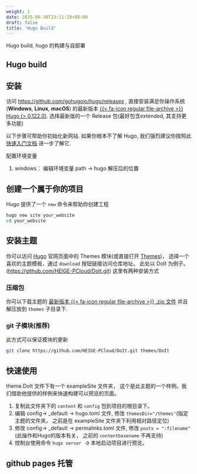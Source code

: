 ```yaml
---
weight: 1
date: 2025-06-30T23:11:28+08:00
draft: false
title: 'Hugo Build'
---
```

Hugo build, hugo 的构建与自部署

## Hugo build 
## 安装

访问 https://github.com/gohugoio/hugo/releases , 直接安装满足你操作系统 (**Windows**, **Linux**, **macOS**) 的最新版本 [{{< fa-icon regular file-archive >}} Hugo (> 0.122.0)](https://gohugo.io/getting-started/installing/).
选择最新版的一个 Release 包(最好包含extended, 其支持更多功能)

以下步骤可帮助你初始化新网站. 如果你根本不了解 Hugo, 我们强烈建议你按照此 [快速入门文档](https://gohugo.io/getting-started/quick-start/) 进一步了解它.



配置环境变量
1. windows： 编辑环境变量 path -> hugo 解压后的位置


## 创建一个属于你的项目

Hugo 提供了一个 `new` 命令来帮助你创建工程
```bash
hugo new site your_website
cd your_website
```

## 安装主题

你可以访问 [Hugo](https://gohugo.io/) 官网页面中的 Themes 模块(或直接打开  [Themes](https://themes.gohugo.io/))， 选择一个喜欢的主题模板，通过 `download` 按钮链接访问仓库地址。 此处以 DoIt 为例子。(https://github.com/HEIGE-PCloud/DoIt.git)
这里有两种安装方式
### 压缩包
你可以下载主题的 [最新版本 {{< fa-icon regular file-archive >}} .zip 文件](https://github.com/HEIGE-PCloud/DoIt/releases) 并且解压放到 `themes` 子目录下.
### git 子模块(推荐)
此方式可以保证模块的更新
```bash
git clone https://github.com/HEIGE-PCloud/DoIt.git themes/DoIt
```

## 快速使用
theme.DoIt 文件下有一个 exampleSite 文件夹， 这个是此主题的一个样例。我们借助他提供的样例来快速构建可以预览的页面。
1. 复制此文件夹下的 `content` 和 `config` 包到项目的根目录下。
2. 编辑 config-> _default -> hugo.toml 文件, 修改 `themesDir="/themes"`(指定主题的文件夹， 之前是在 exampleSite 文件夹下利用相对路径定位)
3. 修改 config-> _default -> permalinks.toml 文件, 修改 `posts = ":filename"`(此操作和Hugo的版本有关， 之前的 `contentbasename` 不再支持)
4. 控制台使用命令 `hugo server -D` 本地启动项目进行预览。

## github pages 托管
